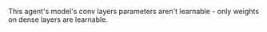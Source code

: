 This agent's model's conv layers parameters aren't learnable - only weights on dense layers are learnable.